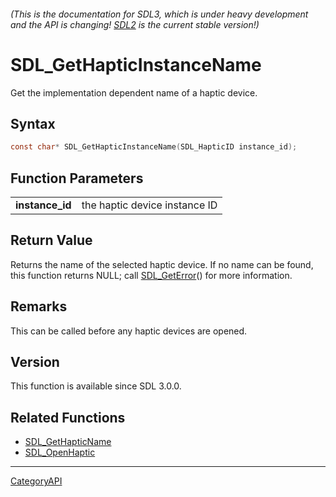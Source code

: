 ###### (This is the documentation for SDL3, which is under heavy development and the API is changing! [SDL2](https://wiki.libsdl.org/SDL2/) is the current stable version!)
# SDL_GetHapticInstanceName

Get the implementation dependent name of a haptic device.

## Syntax

```c
const char* SDL_GetHapticInstanceName(SDL_HapticID instance_id);

```

## Function Parameters

|                     |                               |
| ------------------- | ----------------------------- |
| **instance_id**     | the haptic device instance ID |

## Return Value

Returns the name of the selected haptic device. If no name can be found,
this function returns NULL; call [SDL_GetError](SDL_GetError)() for more
information.

## Remarks

This can be called before any haptic devices are opened.

## Version

This function is available since SDL 3.0.0.

## Related Functions

* [SDL_GetHapticName](SDL_GetHapticName)
* [SDL_OpenHaptic](SDL_OpenHaptic)

----
[CategoryAPI](CategoryAPI)

